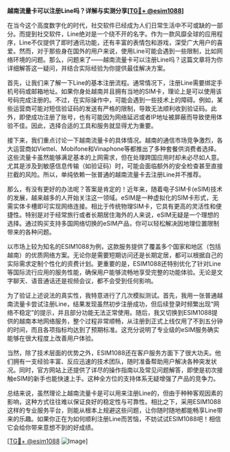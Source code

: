 **越南流量卡可以注册Line吗？详解与实测分享[[TG💪+ @esim1088](https://t.me/s/esim1088)]**

在当今这个高度数字化的时代，社交软件已经成为人们日常生活中不可或缺的一部分。而提到社交软件，Line绝对是一个绕不开的名字。作为一款风靡全球的应用程序，Line不仅提供了即时通讯功能，还有丰富的表情包和游戏，深受广大用户的喜爱。然而，对于那些身在国外的用户来说，使用Line可能会遇到一些限制，比如网络环境的问题。那么，问题来了——越南流量卡可以注册Line吗？这篇文章将为你详细解答这一疑问，并结合实际经验为你提供最佳解决方案。

首先，让我们来了解一下Line的基本注册流程。通常情况下，注册Line需要绑定手机号码或邮箱地址。如果你身处越南并且拥有当地的SIM卡，理论上是可以使用该号码完成注册的。不过，在实际操作中，可能会遇到一些技术上的障碍。例如，某些运营商可能对短信验证码的发送有严格的限制，导致无法顺利收到验证码。此外，即使成功注册了账号，也有可能因为网络延迟或者IP地址被屏蔽而导致使用体验不佳。因此，选择合适的工具和服务就显得尤为重要。

接下来，我们重点讨论一下越南流量卡的具体情况。越南的通信市场竞争激烈，各大运营商如Viettel、Mobifone和Vinaphone等都推出了多种套餐供消费者选择。这些流量卡虽然能够满足基本的上网需求，但在处理跨国应用时却未必尽如人意。尤其是涉及到敏感信息传输（如验证码）时，可能会面临额外的安全检查甚至直接拦截的风险。所以，单纯依赖一张普通的越南流量卡去注册Line并不推荐。

那么，有没有更好的办法呢？答案是肯定的！近年来，随着电子SIM卡(eSIM)技术的发展，越来越多的人开始关注这一领域。eSIM是一种虚拟化的SIM卡形式，无需实体卡槽即可实现网络连接。相比于传统物理SIM卡，它具有更高的灵活性和便捷性。特别是对于经常旅行或者长期居住海外的人来说，eSIM无疑是一个理想的选择。通过购买支持多国网络切换的eSIM产品，你可以轻松解决因地理位置限制带来的各种问题。

以市场上较为知名的ESIM1088为例，这款服务提供了覆盖多个国家和地区（包括越南）的优质网络方案。无论你是需要短期访问还是长期定居，都可以根据自己的实际需求定制个性化的资费计划。更重要的是，ESIM1088还特别优化了针对Line等国际流行应用的服务性能，确保用户能够流畅地享受完整的功能体验。无论是文字聊天、语音通话还是视频会议，都不会受到任何影响。

为了验证上述说法的真实性，我特意进行了几次模拟测试。首先，我用一张普通越南流量卡尝试注册Line，结果发现虽然初步注册成功，但后续登录时频繁出现“网络不稳定”的提示，并且部分功能无法正常使用。随后，我又切换到ESIM1088提供的越南本地网络服务，整个过程非常顺畅，从注册到正式上线仅用了不到五分钟的时间，而且各项指标均达到了预期标准。这充分说明了专业级的eSIM服务确实能够在很大程度上改善用户体验。

当然，除了技术层面的优势之外，ESIM1088还在客户服务方面下了很大功夫。他们拥有一支经验丰富、反应迅速的技术团队，随时准备帮助用户解决各种突发状况。同时，官方网站上还提供了详尽的操作指南以及常见问题解答，即使是初次接触eSIM的新手也能快速上手。这种全方位的支持体系无疑增强了产品的竞争力。

总结来说，虽然理论上越南流量卡是可以用来注册Line的，但由于种种客观因素的影响，这种方式往往难以保证良好的稳定性与可靠性。相比之下，采用ESIM1088这样的专业服务平台，则能从根本上规避这些问题，让你随时随地都能畅享Line带来的乐趣。如果你正在为如何顺利注册Line而苦恼，不妨试试ESIM1088吧！相信它会给你带来意想不到的好成绩。

[[TG💪+ @esim1088](https://t.me/s/esim1088) ![Image](https://i.postimg.cc/4NQfJmqS/Snipaste-2025-05-13-00-14-12.png)]